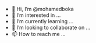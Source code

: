 - 👋 Hi, I’m @mohamedboka
- 👀 I’m interested in ...
- 🌱 I’m currently learning ...
- 💞️ I’m looking to collaborate on ...
- 📫 How to reach me ...

<!---
mohamedboka/mohamedboka is a ✨ special ✨ repository because its `README.md` (this file) appears on your GitHub profile.
You can click the Preview link to take a look at your changes.
--->
